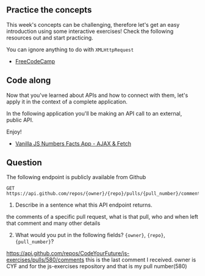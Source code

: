 ## Practice the concepts

This week's concepts can be challenging, therefore let's get an easy introduction using some interactive exercises! Check the following resources out and start practicing.

You can ignore anything to do with `XMLHttpRequest`

- [FreeCodeCamp](https://www.freecodecamp.org/news/a-practical-es6-guide-on-how-to-perform-http-requests-using-the-fetch-api-594c3d91a547/)

## Code along

Now that you've learned about APIs and how to connect with them, let's apply it in the context of a complete application.

In the following application you'll be making an API call to an external, public API.

Enjoy!

- [Vanilla JS Numbers Facts App - AJAX & Fetch](https://www.youtube.com/watch?v=tUE2Nic21BA)

## Question

The following endpoint is publicly available from Github

    GET https://api.github.com/repos/{owner}/{repo}/pulls/{pull_number}/comments

1. Describe in a sentence what this API endpoint returns.

the comments of a specific pull request, what is that pull, who and when left that comment and many other details

2. What would you put in the following fields? `{owner}`, `{repo}`, `{pull_number}`?

https://api.github.com/repos/CodeYourFuture/js-exercises/pulls/580/comments this is the last comment I received.
owner is CYF and for the js-exercises repository and that is my pull number(580)
